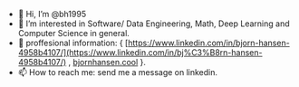 - 👋 Hi, I’m @bh1995
- 👀 I’m interested in Software/ Data Engineering, Math, Deep Learning and Computer Science in general.
- 🌱 proffesional information: { [https://www.linkedin.com/in/bjorn-hansen-4958b4107/](https://www.linkedin.com/in/bj%C3%B8rn-hansen-4958b4107/) , [bjornhansen.cool](https://bjornhansen.cool/) }.
- 📫 How to reach me: send me a message on linkedin.

<!---
bh1995/bh1995 is a ✨ special ✨ repository because its `README.md` (this file) appears on your GitHub profile.
You can click the Preview link to take a look at your changes.
--->
